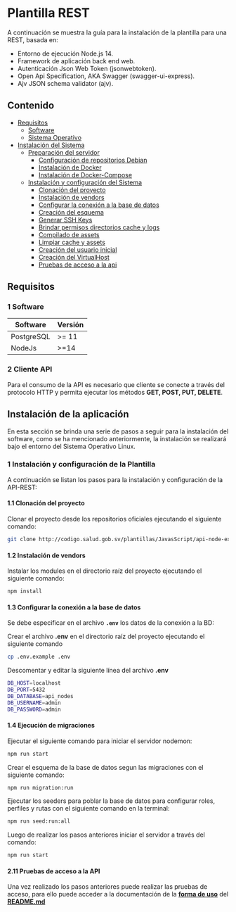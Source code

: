 # Plantilla REST

A continuación se muestra la guía para la instalación de la plantilla para una REST, basada en:

- Entorno de ejecución Node.js 14.
- Framework de aplicación back end web.
- Autenticación Json Web Token (jsonwebtoken).
- Open Api Specification, AKA Swagger (swagger-ui-express).
- Ajv JSON schema validator (ajv).

## Contenido

- [Requisitos](#requisitos)
  - [Software](#1-software)
  - [Sistema Operativo](#2-sistema-operativo)
- [Instalación del Sistema](#instalación-de-la-aplicación)
  - [Preparación del servidor](#1-preparación-del-servidor)
    - [Configuración de repositorios Debian](#11-configuración-de-repositorios-debian)
    - [Instalación de Docker](#12-instalación-de-docker)
    - [Instalación de Docker-Compose](#13-instalación-de-docker-compose)
  - [Instalación y configuración del Sistema](#2-instalación-y-configuración-del-sistema)
    - [Clonación del proyecto](#21-clonación-del-proyecto)
    - [Instalación de vendors](#22-instalación-de-vendors)
    - [Configurar la conexión a la base de datos](#23-configurar-las-conexiones-a-la-base-de-datos)
    - [Creación del esquema](#24-creación-del-esquema)
    - [Generar SSH Keys](#25-generar-ssh-keys)
    - [Brindar permisos directorios cache y logs](#26-brindar-permisos-directorios-cache-y-logs)
    - [Compilado de assets](#27-compilado-de-assets)
    - [Limpiar cache y assets](#28-limpiar-cache-y-assets)
    - [Creación del usuario inicial](#29-creación-del-usuario-inicial)
    - [Creación del VirtualHost](#210-creación-del-virtualhost)
    - [Pruebas de acceso a la api](#211-pruebas-de-acceso-a-la-api)

## Requisitos

### 1 Software

| Software          | Versión |
| ----------------- | ------- |
| PostgreSQL        | \>= 11  |
| NodeJs            | \>=14   |


### 2 Cliente API

Para el consumo de la API es necesario que cliente se conecte a través del protocolo HTTP y permita ejecutar los métodos **GET, POST, PUT, DELETE**.

## Instalación de la aplicación

En esta sección se brinda una serie de pasos a seguir para la instalación del software, como se ha mencionado anteriormente, la instalación se realizará bajo el entorno del Sistema Operativo Linux.

### 1 Instalación y configuración de la Plantilla

A continuación se listan los pasos para la instalación y configuración de la API-REST:

#### 1.1 Clonación del proyecto

Clonar el proyecto desde los repositorios oficiales ejecutando el siguiente comando:

```bash
git clone http://codigo.salud.gob.sv/plantillas/JavasScript/api-node-express.git
```

#### 1.2 Instalación de vendors

Instalar los modules en el directorio raíz del proyecto ejecutando el siguiente comando:

```bash
npm install
```

#### 1.3 Configurar la conexión a la base de datos

Se debe especificar en el archivo **`.env`** los datos de la conexión a la BD:

Crear el archivo **.env** en el directorio raíz del proyecto ejecutando el siguiente comando

```bash
cp .env.example .env
```

Descomentar y editar la siguiente línea del archivo **.env**

```bash
DB_HOST=localhost
DB_PORT=5432
DB_DATABASE=api_nodes
DB_USERNAME=admin
DB_PASSWORD=admin
```

#### 1.4 Ejecución de migraciones
Ejecutar el siguiente comando para iniciar el servidor nodemon:
```bash
npm run start
```
Crear el esquema de la base de datos segun las migraciones con el siguiente comando:
```bash
npm run migration:run
```

Ejecutar los seeders para poblar la base de datos para configurar roles, perfiles y rutas con el siguiente comando en la terminal:
```bash
npm run seed:run:all
```
Luego de realizar los pasos anteriores iniciar el servidor a través del comando:
```bash
npm run start
```

#### 2.11 Pruebas de acceso a la API

Una vez realizado los pasos anteriores puede realizar las pruebas de acceso, para ello puede acceder a la documentación de la **[forma de uso](README.md#forma-de-uso)** del **[README.md](README.md)**
